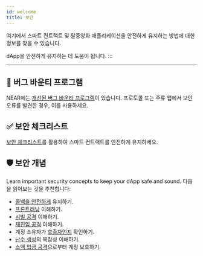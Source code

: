 ```yaml
---
id: welcome
title: 보안
---
```


여기에서 스마트 컨트랙트 및 탈중앙화 애플리케이션을 안전하게 유지하는 방법에 대한 정보를 찾을 수 있습니다.

dApp을 안전하게 유지하는 데 도움이 됩니다.
:::

---

## 🐞 버그 바운티 프로그램
NEAR에는 [개선된 버그 바운티 프로그램](./bounty.md)이 있습니다. 프로토콜 또는 주류 앱에서 보안 오류를 발견한 경우, 이를 사용하세요.

## ✅ 보안 체크리스트
[보안 체크리스트](./checklist.md)를 활용하여 스마트 컨트랙트를 안전하게 유지하세요.

## 🛡️ 보안 개념
Learn important security concepts to keep your dApp safe and sound.  다음을 읽어보는 것을 추천합니다:

- [콜백을 안전하게](./callbacks.md) 유지하기.
- [프론트러닝](./frontrunning.md) 이해하기.
- [시빌 공격](./sybil.md) 이해하기.
- [재진입 공격](./reentrancy.md) 이해하기.
- 계정 소유자가 [호출자인지](./one_yocto.md) 확인하기.
- [난수 생성](./random.md)의 복잡성 이해하기.
- [소액 입금 공격](./storage.md)으로부터 계정 보호하기.